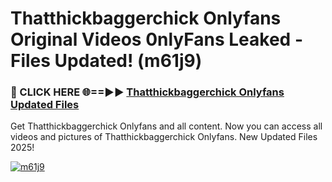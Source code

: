 # Thatthickbaggerchick Onlyfans Original Videos 0nlyFans Leaked - Files Updated! (m61j9)

<h3>🔴 CLICK HERE 🌐==►► <a href="https://tinyurl.com/ehrbuxhb" rel="nofollow">Thatthickbaggerchick Onlyfans Updated Files</a></h3>

Get Thatthickbaggerchick Onlyfans and all content. Now you can access all videos and pictures of Thatthickbaggerchick Onlyfans. New Updated Files 2025!

[![m61j9](https://i.imgur.com/lVYEuWS.gif)](https://tinyurl.com/ehrbuxhb)

